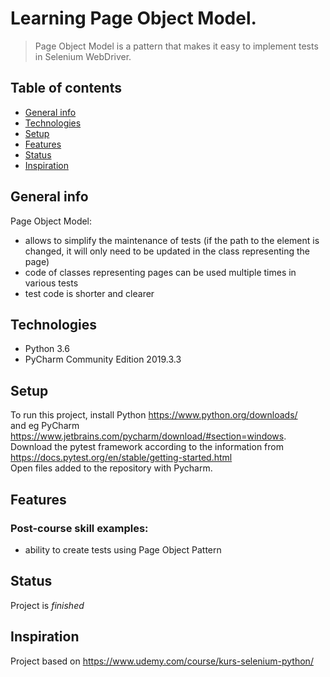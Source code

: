 
# Learning Page Object Model.
> Page Object Model is a pattern that makes it easy to implement tests in Selenium WebDriver.

## Table of contents
* [General info](#general-info)
* [Technologies](#technologies)
* [Setup](#setup)
* [Features](#features)
* [Status](#status)
* [Inspiration](#inspiration)

## General info
Page Object Model:
* allows to simplify the maintenance of tests (if the path to the element is changed, it will only need to be updated in the class representing the page)
* code of classes representing pages can be used multiple times in various tests
* test code is shorter and clearer

## Technologies
* Python 3.6
* PyCharm Community Edition 2019.3.3

## Setup
To run this project, install Python https://www.python.org/downloads/ <br>
and eg PyCharm https://www.jetbrains.com/pycharm/download/#section=windows. <br>
Download the pytest framework according to the information from https://docs.pytest.org/en/stable/getting-started.html <br>
Open files added to the repository with Pycharm.

## Features
### Post-course skill examples:

* ability to create tests using Page Object Pattern

## Status
Project is _finished_

## Inspiration
Project based on https://www.udemy.com/course/kurs-selenium-python/